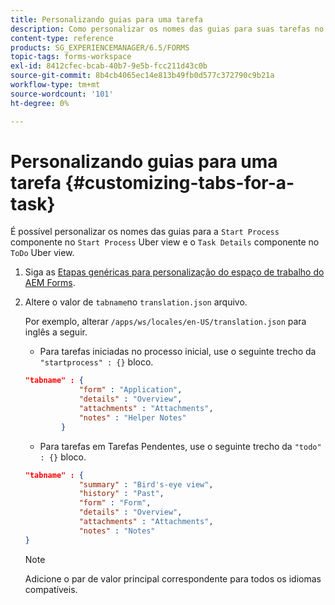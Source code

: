 ```yaml
---
title: Personalizando guias para uma tarefa
description: Como personalizar os nomes das guias para suas tarefas no espaço de trabalho do LiveCycle AEM Forms.
content-type: reference
products: SG_EXPERIENCEMANAGER/6.5/FORMS
topic-tags: forms-workspace
exl-id: 8412cfec-bcab-40b7-9e5b-fcc211d43c0b
source-git-commit: 8b4cb4065ec14e813b49fb0d577c372790c9b21a
workflow-type: tm+mt
source-wordcount: '101'
ht-degree: 0%

---
```


# Personalizando guias para uma tarefa {#customizing-tabs-for-a-task}

É possível personalizar os nomes das guias para a `Start Process` componente no `Start Process` Uber view e o `Task Details` componente no `ToDo` Uber view.

1. Siga as [Etapas genéricas para personalização do espaço de trabalho do AEM Forms](/help/forms/using/generic-steps-html-workspace-customization.md).
1. Altere o valor de `tabname`no `translation.json` arquivo.

   Por exemplo, alterar `/apps/ws/locales/en-US/translation.json` para inglês a seguir.

   * Para tarefas iniciadas no processo inicial, use o seguinte trecho da `"startprocess" : {}` bloco.

   ```json
   "tabname" : {
               "form" : "Application",
               "details" : "Overview",
               "attachments" : "Attachments",
               "notes" : "Helper Notes"
           }
   ```

   * Para tarefas em Tarefas Pendentes, use o seguinte trecho da `"todo" : {}` bloco.

   ```json
   "tabname" : {
               "summary" : "Bird's-eye view",
               "history" : "Past",
               "form" : "Form",
               "details" : "Overview",
               "attachments" : "Attachments",
               "notes" : "Notes"
   }
   ```

   >[!NOTE]
   >
   >Adicione o par de valor principal correspondente para todos os idiomas compatíveis.

